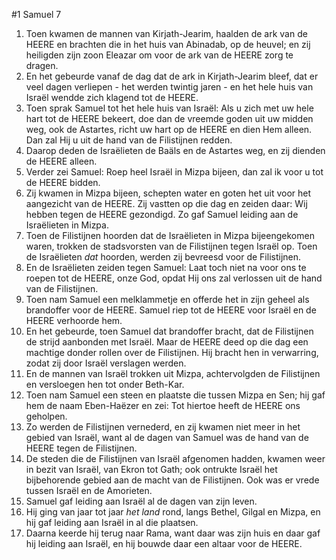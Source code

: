 #1 Samuel 7
1. Toen kwamen de mannen van Kirjath-Jearim, haalden de ark van de HEERE en brachten die in het huis van Abinadab, op de heuvel; en zij heiligden zijn zoon Eleazar om voor de ark van de HEERE zorg te dragen.
2. En het gebeurde vanaf de dag dat de ark in Kirjath-Jearim bleef, dat er veel dagen verliepen - het werden twintig jaren - en het hele huis van Israël wendde zich klagend tot de HEERE.
3. Toen sprak Samuel tot het hele huis van Israël: Als u zich met uw hele hart tot de HEERE bekeert, doe dan de vreemde goden uit uw midden weg, ook de Astartes, richt uw hart op de HEERE en dien Hem alleen. Dan zal Hij u uit de hand van de Filistijnen redden.
4. Daarop deden de Israëlieten de Baäls en de Astartes weg, en zij dienden de HEERE alleen.
5. Verder zei Samuel: Roep heel Israël in Mizpa bijeen, dan zal ik voor u tot de HEERE bidden.
6. Zij kwamen in Mizpa bijeen, schepten water en goten het uit voor het aangezicht van de HEERE. Zij vastten op die dag en zeiden daar: Wij hebben tegen de HEERE gezondigd. Zo gaf Samuel leiding aan de Israëlieten in Mizpa.
7. Toen de Filistijnen hoorden dat de Israëlieten in Mizpa bijeengekomen waren, trokken de stadsvorsten van de Filistijnen tegen Israël op. Toen de Israëlieten *dat* hoorden, werden zij bevreesd voor de Filistijnen.
8. En de Israëlieten zeiden tegen Samuel: Laat toch niet na voor ons te roepen tot de HEERE, onze God, opdat Hij ons zal verlossen uit de hand van de Filistijnen.
9. Toen nam Samuel een melklammetje en offerde het in zijn geheel als brandoffer voor de HEERE. Samuel riep tot de HEERE voor Israël en de HEERE verhoorde hem.
10. En het gebeurde, toen Samuel dat brandoffer bracht, dat de Filistijnen de strijd aanbonden met Israël. Maar de HEERE deed op die dag een machtige donder rollen over de Filistijnen. Hij bracht hen in verwarring, zodat zij door Israël verslagen werden.
11. En de mannen van Israël trokken uit Mizpa, achtervolgden de Filistijnen en versloegen hen tot onder Beth-Kar.
12. Toen nam Samuel een steen en plaatste die tussen Mizpa en Sen; hij gaf hem de naam Eben-Haëzer en zei: Tot hiertoe heeft de HEERE ons geholpen.
13. Zo werden de Filistijnen vernederd, en zij kwamen niet meer in het gebied van Israël, want al de dagen van Samuel was de hand van de HEERE tegen de Filistijnen.
14. De steden die de Filistijnen van Israël afgenomen hadden, kwamen weer in bezit van Israël, van Ekron tot Gath; ook ontrukte Israël het bijbehorende gebied aan de macht van de Filistijnen. Ook was er vrede tussen Israël en de Amorieten.
15. Samuel gaf leiding aan Israël al de dagen van zijn leven.
16. Hij ging van jaar tot jaar *het land* rond, langs Bethel, Gilgal en Mizpa, en hij gaf leiding aan Israël in al die plaatsen.
17. Daarna keerde hij terug naar Rama, want daar was zijn huis en daar gaf hij leiding aan Israël, en hij bouwde daar een altaar voor de HEERE.
